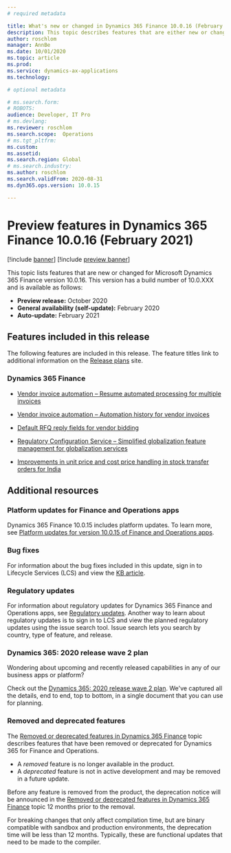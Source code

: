 ```yaml
---
# required metadata

title: What's new or changed in Dynamics 365 Finance 10.0.16 (February 2021)
description: This topic describes features that are either new or changed in the Dynamics 365 Finance version 10.0.15 preview release.
author: roschlom
manager: AnnBe
ms.date: 10/01/2020
ms.topic: article
ms.prod: 
ms.service: dynamics-ax-applications
ms.technology: 

# optional metadata

# ms.search.form: 
# ROBOTS: 
audience: Developer, IT Pro
# ms.devlang: 
ms.reviewer: roschlom
ms.search.scope:  Operations
# ms.tgt_pltfrm: 
ms.custom: 
ms.assetid: 
ms.search.region: Global
# ms.search.industry: 
ms.author: roschlom
ms.search.validFrom: 2020-08-31 
ms.dyn365.ops.version: 10.0.15

---
```

# Preview features in Dynamics 365 Finance 10.0.16 (February 2021)

[!include [banner](../includes/banner.md)]
[!include [preview banner](../includes/preview-banner.md)]

This topic lists features that are new or changed for Microsoft Dynamics 365 Finance version 10.0.16. This version has a build number of 10.0.XXX and is available as follows:

- **Preview release:** October 2020
- **General availability (self-update):** February 2020
- **Auto-update:** February 2021

## Features included in this release
The following features are included in this release. The feature titles link to additional information on the [Release plans](https://docs.microsoft.com/dynamics365/release-plans/) site. 

### Dynamics 365 Finance
 - [Vendor invoice automation – Resume automated processing for multiple invoices](https://docs.microsoft.com/dynamics365-release-plan/2020wave2/finance-operations/dynamics365-finance/vendor-invoice-automation-resume-automated-processing-multiple-invoices)
 - [Vendor invoice automation – Automation history for vendor invoices](https://docs.microsoft.com/dynamics365-release-plan/2020wave2/finance-operations/dynamics365-finance/vendor-invoice-automation-enhanced-historical-information-experience-vendor-invoices)
- [Default RFQ reply fields for vendor bidding](https://docs.microsoft.com/dynamics365-release-plan/2020wave2/finance-operations/dynamics365-supply-chain-management/default-rfq-reply-fields-for-vendor-bidding)
 - [Regulatory Configuration Service – Simplified globalization feature management for globalization services](https://docs.microsoft.com/dynamics365-release-plan/2020wave2/finance-operations/dynamics365-finance/regulatory-configuration-service-simplified-globalization-feature-management-globalization-services)
 
 - [Improvements in unit price and cost price handling in stock transfer orders for India](https://docs.microsoft.com/dynamics365-release-plan/2020wave2/finance-operations/dynamics365-finance/improvements-unit-price-cost-price-handling-stock-transfer-orders-india)


## Additional resources

### Platform updates for Finance and Operations apps
Dynamics 365 Finance 10.0.15 includes platform updates. To learn more, see [Platform updates for version 10.0.15 of Finance and Operations apps](../../fin-ops-core/dev-itpro/get-started/whats-new-platform-updates-10-0-16.md). 

### Bug fixes 
For information about the bug fixes included in this update, sign in to Lifecycle Services (LCS) and view the [KB article](https://nam06.safelinks.protection.outlook.com/?url=https%3A%2F%2Ffix.lcs.dynamics.com%2FIssue%2FDetails%3FbugId%3D514518%26dbType%3D3%26qc%3D8fbe12733a7e1aa197e91fb11530f69fa89b9b39c08d89a19873f755c9430988&data=04%7C01%7CRobert.Schlomann%40microsoft.com%7C495e3dd0cca5452e926008d86bd27166%7C72f988bf86f141af91ab2d7cd011db47%7C1%7C0%7C637377898874725396%7CUnknown%7CTWFpbGZsb3d8eyJWIjoiMC4wLjAwMDAiLCJQIjoiV2luMzIiLCJBTiI6Ik1haWwiLCJXVCI6Mn0%3D%7C1000&sdata=m0cXPouayEKK9zv2s5JK45EPxPucQHLG9cOtmY8uxv4%3D&reserved=0).

### Regulatory updates
For information about regulatory updates for Dynamics 365 Finance and Operations apps, see [Regulatory updates](https://docs.microsoft.com/dynamics365/finance/localizations/regulatory-updates). Another way to learn about regulatory updates is to sign in to LCS and view the planned regulatory updates using the issue search tool. Issue search lets you search by country, type of feature, and release. 

### Dynamics 365: 2020 release wave 2 plan

Wondering about upcoming and recently released capabilities in any of our business apps or platform?

Check out the [Dynamics 365: 2020 release wave 2 plan](https://docs.microsoft.com/dynamics365-release-plan/2020wave2/). We've captured all the details, end to end, top to bottom, in a single document that you can use for planning.
### Removed and deprecated features

The [Removed or deprecated features in Dynamics 365 Finance](removed-deprecated-features-finance.md) topic describes features that have been removed or deprecated for Dynamics 365 for Finance and Operations.

- A *removed* feature is no longer available in the product.
- A *deprecated* feature is not in active development and may be removed in a future update.

Before any feature is removed from the product, the deprecation notice will be announced in the [Removed or deprecated features in Dynamics 365 Finance](removed-deprecated-features-finance.md) topic 12 months prior to the removal.

For breaking changes that only affect compilation time, but are binary compatible with sandbox and production environments, the deprecation time will be less than 12 months. Typically, these are functional updates that need to be made to the compiler.
